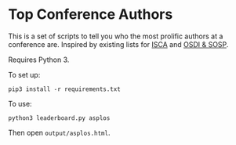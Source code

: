 # Top Conference Authors

This is a set of scripts to tell you who the most prolific authors at a conference are.
Inspired by existing lists for [ISCA](http://pages.cs.wisc.edu/~arch/www/iscabibhall.html)
and [OSDI & SOSP](http://from-a-to-remzi.blogspot.com/2013/05/the-systems-top-50.html).

Requires Python 3.

To set up:

    pip3 install -r requirements.txt

To use:

    python3 leaderboard.py asplos

Then open `output/asplos.html`.

